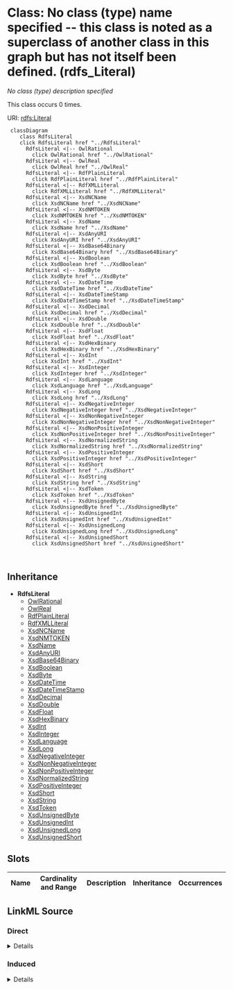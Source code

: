 

# Class: No class (type) name specified -- this class is noted as a superclass of another class in this graph but has not itself been defined. (rdfs_Literal)


_No class (type) description specified_






This class occurs 0 times.


URI: [rdfs:Literal](http://www.w3.org/2000/01/rdf-schema#Literal)






```mermaid
 classDiagram
    class RdfsLiteral
    click RdfsLiteral href "../RdfsLiteral"
      RdfsLiteral <|-- OwlRational
        click OwlRational href "../OwlRational"
      RdfsLiteral <|-- OwlReal
        click OwlReal href "../OwlReal"
      RdfsLiteral <|-- RdfPlainLiteral
        click RdfPlainLiteral href "../RdfPlainLiteral"
      RdfsLiteral <|-- RdfXMLLiteral
        click RdfXMLLiteral href "../RdfXMLLiteral"
      RdfsLiteral <|-- XsdNCName
        click XsdNCName href "../XsdNCName"
      RdfsLiteral <|-- XsdNMTOKEN
        click XsdNMTOKEN href "../XsdNMTOKEN"
      RdfsLiteral <|-- XsdName
        click XsdName href "../XsdName"
      RdfsLiteral <|-- XsdAnyURI
        click XsdAnyURI href "../XsdAnyURI"
      RdfsLiteral <|-- XsdBase64Binary
        click XsdBase64Binary href "../XsdBase64Binary"
      RdfsLiteral <|-- XsdBoolean
        click XsdBoolean href "../XsdBoolean"
      RdfsLiteral <|-- XsdByte
        click XsdByte href "../XsdByte"
      RdfsLiteral <|-- XsdDateTime
        click XsdDateTime href "../XsdDateTime"
      RdfsLiteral <|-- XsdDateTimeStamp
        click XsdDateTimeStamp href "../XsdDateTimeStamp"
      RdfsLiteral <|-- XsdDecimal
        click XsdDecimal href "../XsdDecimal"
      RdfsLiteral <|-- XsdDouble
        click XsdDouble href "../XsdDouble"
      RdfsLiteral <|-- XsdFloat
        click XsdFloat href "../XsdFloat"
      RdfsLiteral <|-- XsdHexBinary
        click XsdHexBinary href "../XsdHexBinary"
      RdfsLiteral <|-- XsdInt
        click XsdInt href "../XsdInt"
      RdfsLiteral <|-- XsdInteger
        click XsdInteger href "../XsdInteger"
      RdfsLiteral <|-- XsdLanguage
        click XsdLanguage href "../XsdLanguage"
      RdfsLiteral <|-- XsdLong
        click XsdLong href "../XsdLong"
      RdfsLiteral <|-- XsdNegativeInteger
        click XsdNegativeInteger href "../XsdNegativeInteger"
      RdfsLiteral <|-- XsdNonNegativeInteger
        click XsdNonNegativeInteger href "../XsdNonNegativeInteger"
      RdfsLiteral <|-- XsdNonPositiveInteger
        click XsdNonPositiveInteger href "../XsdNonPositiveInteger"
      RdfsLiteral <|-- XsdNormalizedString
        click XsdNormalizedString href "../XsdNormalizedString"
      RdfsLiteral <|-- XsdPositiveInteger
        click XsdPositiveInteger href "../XsdPositiveInteger"
      RdfsLiteral <|-- XsdShort
        click XsdShort href "../XsdShort"
      RdfsLiteral <|-- XsdString
        click XsdString href "../XsdString"
      RdfsLiteral <|-- XsdToken
        click XsdToken href "../XsdToken"
      RdfsLiteral <|-- XsdUnsignedByte
        click XsdUnsignedByte href "../XsdUnsignedByte"
      RdfsLiteral <|-- XsdUnsignedInt
        click XsdUnsignedInt href "../XsdUnsignedInt"
      RdfsLiteral <|-- XsdUnsignedLong
        click XsdUnsignedLong href "../XsdUnsignedLong"
      RdfsLiteral <|-- XsdUnsignedShort
        click XsdUnsignedShort href "../XsdUnsignedShort"
      
      
```





## Inheritance
* **RdfsLiteral**
    * [OwlRational](../classes/OwlRational.md)
    * [OwlReal](../classes/OwlReal.md)
    * [RdfPlainLiteral](../classes/RdfPlainLiteral.md)
    * [RdfXMLLiteral](../classes/RdfXMLLiteral.md)
    * [XsdNCName](../classes/XsdNCName.md)
    * [XsdNMTOKEN](../classes/XsdNMTOKEN.md)
    * [XsdName](../classes/XsdName.md)
    * [XsdAnyURI](../classes/XsdAnyURI.md)
    * [XsdBase64Binary](../classes/XsdBase64Binary.md)
    * [XsdBoolean](../classes/XsdBoolean.md)
    * [XsdByte](../classes/XsdByte.md)
    * [XsdDateTime](../classes/XsdDateTime.md)
    * [XsdDateTimeStamp](../classes/XsdDateTimeStamp.md)
    * [XsdDecimal](../classes/XsdDecimal.md)
    * [XsdDouble](../classes/XsdDouble.md)
    * [XsdFloat](../classes/XsdFloat.md)
    * [XsdHexBinary](../classes/XsdHexBinary.md)
    * [XsdInt](../classes/XsdInt.md)
    * [XsdInteger](../classes/XsdInteger.md)
    * [XsdLanguage](../classes/XsdLanguage.md)
    * [XsdLong](../classes/XsdLong.md)
    * [XsdNegativeInteger](../classes/XsdNegativeInteger.md)
    * [XsdNonNegativeInteger](../classes/XsdNonNegativeInteger.md)
    * [XsdNonPositiveInteger](../classes/XsdNonPositiveInteger.md)
    * [XsdNormalizedString](../classes/XsdNormalizedString.md)
    * [XsdPositiveInteger](../classes/XsdPositiveInteger.md)
    * [XsdShort](../classes/XsdShort.md)
    * [XsdString](../classes/XsdString.md)
    * [XsdToken](../classes/XsdToken.md)
    * [XsdUnsignedByte](../classes/XsdUnsignedByte.md)
    * [XsdUnsignedInt](../classes/XsdUnsignedInt.md)
    * [XsdUnsignedLong](../classes/XsdUnsignedLong.md)
    * [XsdUnsignedShort](../classes/XsdUnsignedShort.md)



## Slots

| Name | Cardinality and Range | Description | Inheritance | Occurrences |
| ---  | --- | --- | --- | --- |














## LinkML Source

<!-- TODO: investigate https://stackoverflow.com/questions/37606292/how-to-create-tabbed-code-blocks-in-mkdocs-or-sphinx -->

### Direct

<details>

```yaml
name: rdfs_Literal
conforms_to: No schema conformance document specified
annotations:
  count:
    tag: count
    value: 0
description: No class (type) description specified
title: No class (type) name specified -- this class is noted as a superclass of another
  class in this graph but has not itself been defined.
from_schema: hydrology-kg
rank: 1000
class_uri: rdfs:Literal

```
</details>

### Induced

<details>

```yaml
name: rdfs_Literal
conforms_to: No schema conformance document specified
annotations:
  count:
    tag: count
    value: 0
description: No class (type) description specified
title: No class (type) name specified -- this class is noted as a superclass of another
  class in this graph but has not itself been defined.
from_schema: hydrology-kg
rank: 1000
class_uri: rdfs:Literal

```
</details>